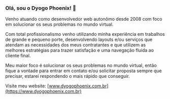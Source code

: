 ### Olá, sou o Dyogo Phoenix! 👋

Venho atuando como desenvolvedor web autonômo desde 2008 com foco em solucionar os seus problemas no mundo virtual.

Com total profissionalismo venho utilizando minha experiência em trabalhos de grande e pequeno porte, desenvolvendo layouts e/ou serviços que atendam as necessidades dos meus contratantes e que utilizem as melhores estratégias para trazer satisfação e uma navegação fluída ao cliente final.

Meu maior foco é solucionar os seus problemas no mundo virtual, então fique a vontade para entrar em contato e/ou solicitar proposta sempre que precisar, estarei respondendo o mais rápido que conseguir.

Visite meu website: [www.dyogophoenix.com.br](https://www.dyogophoenix.com.br)
